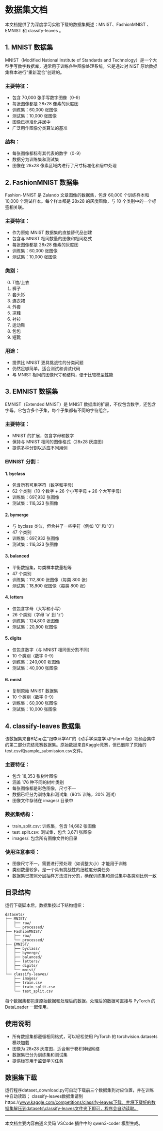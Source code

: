 # 数据集文档

本文档提供了为深度学习实验下载的数据集概述：MNIST、FashionMNIST 、EMNIST 和 classify-leaves 。

## 1. MNIST 数据集

MNIST（Modified National Institute of Standards and Technology）是一个大型手写数字数据库，通常用于训练各种图像处理系统。它是通过对 NIST 原始数据集样本进行"重新混合"创建的。

### 主要特征：
- 包含 70,000 张手写数字图像（0-9）
- 每张图像都是 28x28 像素的灰度图
- 训练集：60,000 张图像
- 测试集：10,000 张图像
- 图像已标准化并居中
- 广泛用作图像分类算法的基准

### 结构：
- 每张图像都标有其代表的数字（0-9）
- 数据分为训练集和测试集
- 图像在 28x28 像素区域内进行了尺寸标准化和居中处理

## 2. FashionMNIST 数据集

Fashion-MNIST 是 Zalando 文章图像的数据集，包含 60,000 个训练样本和 10,000 个测试样本。每个样本都是 28x28 的灰度图像，与 10 个类别中的一个标签相关联。

### 主要特征：
- 作为原始 MNIST 数据集的直接替代品创建
- 包含与 MNIST 相同数量的图像和相同格式
- 每张图像都是 28x28 像素的灰度图
- 训练集：60,000 张图像
- 测试集：10,000 张图像

### 类别：
0. T恤/上衣
1. 裤子
2. 套头衫
3. 连衣裙
4. 外套
5. 凉鞋
6. 衬衫
7. 运动鞋
8. 包包
9. 短靴

### 用途：
- 提供比 MNIST 更具挑战性的分类问题
- 仍然足够简单，适合测试和调试代码
- 与 MNIST 相同的图像尺寸和结构，便于比较模型性能

## 3. EMNIST 数据集

EMNIST（Extended MNIST）是 MNIST 数据库的扩展，不仅包含数字，还包含字母。它包含多个子集，每个子集都有不同的字符组合。

### 主要特征：
- MNIST 的扩展，包含字母和数字
- 保持与 MNIST 相同的图像格式（28x28 灰度图）
- 提供多种分割以适应不同用例

### EMNIST 分割：

#### 1. byclass
- 包含所有可用字符（数字和字母）
- 62 个类别（10 个数字 + 26 个小写字母 + 26 个大写字母）
- 训练集：697,932 张图像
- 测试集：116,323 张图像

#### 2. bymerge
- 与 byclass 类似，但合并了一些字符（例如 'O' 和 '0'）
- 47 个类别
- 训练集：697,932 张图像
- 测试集：116,323 张图像

#### 3. balanced
- 平衡数据集，每类样本数量相等
- 47 个类别
- 训练集：112,800 张图像（每类 800 张）
- 测试集：18,800 张图像（每类 800 张）

#### 4. letters
- 仅包含字母（大写和小写）
- 26 个类别（字母 'a' 到 'z'）
- 训练集：124,800 张图像
- 测试集：20,800 张图像

#### 5. digits
- 仅包含数字（与 MNIST 相同但分割不同）
- 10 个类别（数字 0-9）
- 训练集：240,000 张图像
- 测试集：40,000 张图像

#### 6. mnist
- 复制原始 MNIST 数据集
- 10 个类别（数字 0-9）
- 训练集：60,000 张图像
- 测试集：10,000 张图像

## 4. classify-leaves 数据集

该数据集来自B站up主"跟李沐学AI"的《动手学深度学习Pytorch版》视频合集中的第二部分完结竞赛数据集。原始数据来自Kaggle竞赛，但已删除了原始的test.csv和sample_submission.csv文件。

### 主要特征：
- 包含 18,353 张树叶图像
- 涵盖 176 种不同的树叶类别
- 每张图像都是彩色图像，尺寸不一
- 数据已经分为训练集和测试集（80% 训练，20% 测试）
- 图像文件存储在 images/ 目录中

### 数据集结构：
- train_split.csv: 训练集，包含 14,682 张图像
- test_split.csv: 测试集，包含 3,671 张图像
- images/: 包含所有图像文件的目录

### 使用注意事项：
- 图像尺寸不一，需要进行预处理（如调整大小）才能用于训练
- 类别数量较多，是一个具有挑战性的细粒度分类任务
- 数据集已按照分层抽样方法进行分割，确保训练集和测试集中各类别比例一致

## 目录结构

运行下载脚本后，数据集按以下结构组织：

```
datasets/
├── MNIST/
│   ├── raw/
│   └── processed/
├── FashionMNIST/
│   ├── raw/
│   └── processed/
├── EMNIST/
│   ├── byclass/
│   ├── bymerge/
│   ├── balanced/
│   ├── letters/
│   ├── digits/
│   └── mnist/
└── classify-leaves/
    ├── images/
    ├── train.csv
    ├── train_split.csv
    └── test_split.csv
```

每个数据集都包含原始数据和处理后的数据。处理后的数据可直接与 PyTorch 的 DataLoader 一起使用。

## 使用说明

- 所有数据集都遵循相同格式，可以轻松使用 PyTorch 的 torchvision.datasets 模块加载
- 图像为 28x28 灰度图，适合用于卷积神经网络
- 数据集已分为训练集和测试集
- 提供标签用于监督学习任务

## 数据集下载
运行程序dataset_download.py可自动下载前三个数据集到对应位置，并在训练中自动读取；
classify-leaves数据集请到https://www.kaggle.com/competitions/classify-leaves下载。并将下载好的数据集解压到datasets\classify-leaves文件夹下即可，程序会自动读取。

---

本文档主要内容由通义灵码 VSCode 插件中的 qwen3-coder 模型生成。